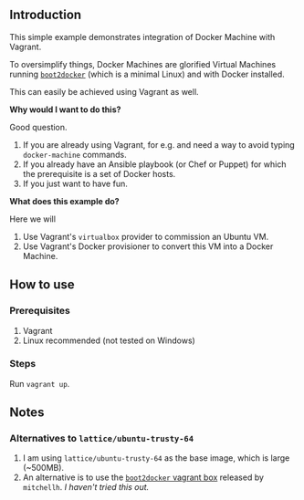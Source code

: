 ## Introduction

This simple example demonstrates integration of Docker Machine with Vagrant.

To oversimplify things, Docker Machines are glorified Virtual Machines running
[`boot2docker`](https://github.com/boot2docker/boot2docker) (which is a
minimal Linux) and with Docker installed.

This can easily be achieved using Vagrant as well.

**Why would I want to do this?**

Good question.

1. If you are already using Vagrant, for e.g. and need a way to avoid typing
   `docker-machine` commands.
1. If you already have an Ansible playbook (or Chef or Puppet) for which the
   prerequisite is a set of Docker hosts.
1. If you just want to have fun.

**What does this example do?**

Here we will
1. Use Vagrant's `virtualbox` provider to commission an Ubuntu VM.
1. Use Vagrant's Docker provisioner to convert this VM into a Docker Machine.


## How to use

### Prerequisites

1. Vagrant
1. Linux recommended (not tested on Windows)

### Steps

Run `vagrant up`.

## Notes

### Alternatives to `lattice/ubuntu-trusty-64`

1. I am using `lattice/ubuntu-trusty-64` as the base image, which is large
   (~500MB).
1. An alternative is to use the
   [`boot2docker` vagrant box](https://github.com/mitchellh/boot2docker-vagrant-box/releases)
   released by `mitchellh`. *I haven't tried this out.*
